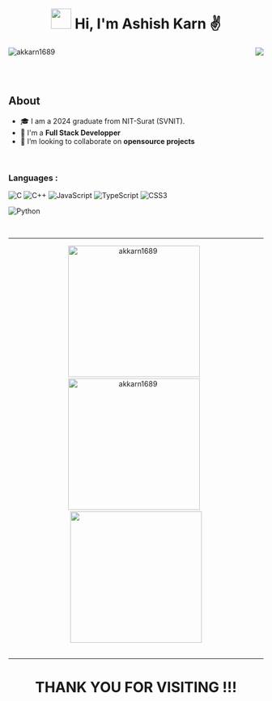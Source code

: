 <!-- ## Hi there 👋 -->

<!--
**akkarn1689/akkarn1689** is a ✨ _special_ ✨ repository because its `README.md` (this file) appears on your GitHub profile.

Here are some ideas to get you started:

- 🔭 I’m currently working on ...
- 🌱 I’m currently learning ...
- 👯 I’m looking to collaborate on ...
- 🤔 I’m looking for help with ...
- 💬 Ask me about ...
- 📫 How to reach me: ...
- 😄 Pronouns: ...
- ⚡ Fun fact: ...
-->

<!-- Intro -->
<h1 align="center"><img height="40" src="https://c.tenor.com/Wx9IEmZZXSoAAAAi/hi.gif" /> Hi, I'm Ashish Karn ✌️</h1>
<!-- End of Intro -->

<!-- Views -->
<a href="https://github.com/akkarn1689"><img align="left" src="https://komarev.com/ghpvc/?username=akkarn1689&label=Profile%20views&color=6930C3&style=for-the-badge" alt="akkarn1689" /> </a>
<!-- End of Views -->
  
<!-- Live Rating -->
<p align=right>
<a href="https://codeforces.com/profile/ashish_16" target="_blank"><img align="center" src="https://img.shields.io/badge/Codeforces-%230077B5.svg?style=for-the-badge&logo=codeforces&logoColor=white" /></a>
</p>
<!-- Live Rating -->

<br><br>

<!-- About -->
 ## About
- 🎓 I am a 2024 graduate from NIT-Surat (SVNIT).
- 🌱 I'm a **Full Stack Developper** 
- 🤝 I’m looking to collaborate on **opensource projects**
<!-- - 💬 Ask me about **anything you like** I'll try not to dissapoint. -->
<!-- - 📫 How to reach me: -->
<!-- and also good at **CP** -->
<!-- - ⚡ Fact : You are breathtaking!!!. -->
<!-- End of About -->
  
<br>

<!-- Languages -->
<h3 align="left">Languages :</h3>

  ![C](https://img.shields.io/badge/c-%2300599C.svg?style=for-the-badge&logo=c&logoColor=white)
  ![C++](https://img.shields.io/badge/c++-%2300599C.svg?style=for-the-badge&logo=c%2B%2B&logoColor=white)
  ![JavaScript](https://img.shields.io/badge/javascript-%23323330.svg?style=for-the-badge&logo=javascript&logoColor=%23F7DF1E)
  ![TypeScript](https://img.shields.io/badge/typescript-%23007ACC.svg?style=for-the-badge&logo=typescript&logoColor=white)
  ![CSS3](https://img.shields.io/badge/css3-%231572B6.svg?style=for-the-badge&logo=css3&logoColor=white)
 <!-- ![Rust](https://img.shields.io/badge/rust-%23000000.svg?style=for-the-badge&logo=rust&logoColor=white)
  ![Shell Script](https://img.shields.io/badge/shell_script-%23121011.svg?style=for-the-badge&logo=gnu-bash&logoColor=white)
  -->
  ![Python](https://img.shields.io/badge/python-3670A0?style=for-the-badge&logo=python&logoColor=ffdd54)
<!-- End of Languages -->

<!-- Profiles -->
<!-- <h3 align="left">Profiles :</h3> -->
<!-- <p align="left">
   <a href="https://leetcode.com/aniumbott/" target="_blank"><img align="center" src="https://img.shields.io/badge/LeetCode-000000?style=for-the-badge&logo=LeetCode&logoColor=#d16c06" /></a>
  <a href="https://www.codechef.com/users/aniketrana" target="_blank"><img align="center" src="https://img.shields.io/badge/CodeChef-%23964B00.svg?style=for-the-badge&logo=CodeChef&logoColor=white" /></a>
  <a href="https://codeforces.com/profile/aniumbott" target="_blank"><img align="center" src="https://img.shields.io/badge/Codeforces-445f9d?style=for-the-badge&logo=Codeforces&logoColor=white" /></a>
  <a href="https://www.hackerrank.com/aniumbott" target="_blank"><img align="center" src="https://img.shields.io/badge/-Hackerrank-2EC866?style=for-the-badge&logo=HackerRank&logoColor=white" /></a>
  <a href="https://www.hackerearth.com/@aniumbott" target="_blank"><img align="center" src="https://img.shields.io/badge/HackerEarth-%232C3454.svg?style=for-the-badge&logo=HackerEarth&logoColor=Blue" /></a>
  <a href="https://auth.geeksforgeeks.org/user/aniumbott" target="_blank"><img align="center" src="https://img.shields.io/badge/GeeksforGeeks-gray?style=for-the-badge&logo=geeksforgeeks&logoColor=35914c" /></a>
  <a href="https://stackoverflow.com/users/17595558/aniumbott" target="_blank"><img align="center" src="https://img.shields.io/badge/-Stackoverflow-FE7A16?style=for-the-badge&logo=stack-overflow&logoColor=white" /></a>
</p> -->
<!-- End of Platforms -->

<!-- Tools -->
<!-- <h3 align="left">Tools :</h3> -->
<!-- <p align="left">
  <a href="https://tailwindcss.com/" target="_blank"> <img src="https://img.shields.io/badge/tailwindcss-%2338B2AC.svg?style=for-the-badge&logo=tailwind-css&logoColor=white"/> </a>
  <a href="https://getbootstrap.com" target="_blank"> <img src="https://img.shields.io/badge/bootstrap-%23563D7C.svg?style=for-the-badge&logo=bootstrap&logoColor=white"/> </a>
  <a href="https://reactjs.org/" target="_blank"> <img src="https://img.shields.io/badge/react-%2320232a.svg?style=for-the-badge&logo=react&logoColor=%2361DAFB"/> </a>
  <a href="https://nodejs.org" target="_blank"> <img src="https://img.shields.io/badge/node.js-6DA55F?style=for-the-badge&logo=node.js&logoColor=white"/> </a>
  <a href="https://www.npmjs.com/" target="_blank"> <img src="https://img.shields.io/badge/NPM-%23000000.svg?style=for-the-badge&logo=npm&logoColor=white"/> </a>
  <a href="https://firebase.google.com/" target="_blank"> <img src="https://img.shields.io/badge/firebase-%23039BE5.svg?style=for-the-badge&logo=firebase"/> </a> 
  <a href="https://www.mongodb.com/" target="_blank"> <img src="https://img.shields.io/badge/MongoDB-%234ea94b.svg?style=for-the-badge&logo=mongodb&logoColor=white"/> </a>
  <a href="https://www.heroku.com/" target="_blank"> <img src="https://img.shields.io/badge/heroku-%23430098.svg?style=for-the-badge&logo=heroku&logoColor=white"/> </a>
  <a href="https://www.netlify.com/" target="_blank"> <img src="https://img.shields.io/badge/netlify-%23000000.svg?style=for-the-badge&logo=netlify&logoColor=#00C7B7"/> </a>
  <a href="https://vercel.com/" target="_blank"> <img src="https://img.shields.io/badge/vercel-%23000000.svg?style=for-the-badge&logo=vercel&logoColor=white"/> </a>
  <a href="https://code.visualstudio.com/" target="_blank"> <img src="https://img.shields.io/badge/Visual%20Studio%20Code-0078d7.svg?style=for-the-badge&logo=visual-studio-code&logoColor=white"/> </a>
  <a href="https://www.blender.org/" target="_blank"> <img src="https://img.shields.io/badge/blender-%23F5792A.svg?style=for-the-badge&logo=blender&logoColor=white"/> </a> 
  <a href="https://www.figma.com/" target="_blank"> <img src="https://img.shields.io/badge/figma-%23F24E1E.svg?style=for-the-badge&logo=figma&logoColor=white"/> </a> 
  <a href="https://git-scm.com/" target="_blank"> <img src="https://img.shields.io/badge/git-%23F05033.svg?style=for-the-badge&logo=git&logoColor=white"/> </a>
  <a href="https://github.com/Aniumbott/" target="_blank"> <img src="https://img.shields.io/badge/github-%23121011.svg?style=for-the-badge&logo=github&logoColor=white"/> </a>
</p> -->
  
<!-- End of Tools -->

<br>
<hr>

<!-- GitHub Stats -->
<p align="center">
  <img width=260 src="https://github-readme-stats.vercel.app/api?username=akkarn1689&show_icons=true&theme=tokyonight&locale=en" alt="akkarn1689" />
  &nbsp
  <img width=260 src="https://github-readme-stats.vercel.app/api/top-langs/?username=akkarn1689&show_icons=true&theme=tokyonight&locale=en&layout=compact" alt="akkarn1689" />
  &nbsp
  <img width=260 src="http://github-readme-streak-stats.herokuapp.com?user=akkarn1689&show_icons=true&theme=tokyonight&locale=en" />
  <br>
  <br>
<!--   <img src="https://activity-graph.herokuapp.com/graph?username=aniumbott&bg_color=1a1b27&color=638fda&line=bb8eef&point=638fda&area=true&hide_border=true" /> -->
</p>
<!-- End of GitHub Stats -->

<hr>

<!-- Thank You -->
<h1 align="center">THANK YOU FOR VISITING !!!</h1>
<!-- End of Thank You -->

<!-- Social Media -->
<!-- <p align="center">
  <a href="https://linkedin.com/in/aniket-rana2934/" target="blank"><img align="center" src="https://img.shields.io/badge/AniketRana-%230077B5.svg?style=for-the-badge&logo=linkedin&logoColor=white" /></a>
  <a href="https://instagram.com/aniumbott" target="blank"><img align="center" src="https://img.shields.io/badge/aniumbott-%23E4405F.svg?style=for-the-badge&logo=Instagram&logoColor=white" /></a>
  <a href="https://fb.com/aniumbott/" target="blank"><img align="center" src="https://img.shields.io/badge/Facebook-%231877F2.svg?style=for-the-badge&logo=Facebook&logoColor=white" /></a>
  <a href="https://twitter.com/aniumbott" target="blank"><img align="center" src="https://img.shields.io/badge/aniumbott-%231DA1F2.svg?style=for-the-badge&logo=Twitter&logoColor=white" /></a>
</p> -->
<!-- End of Social Media -->

